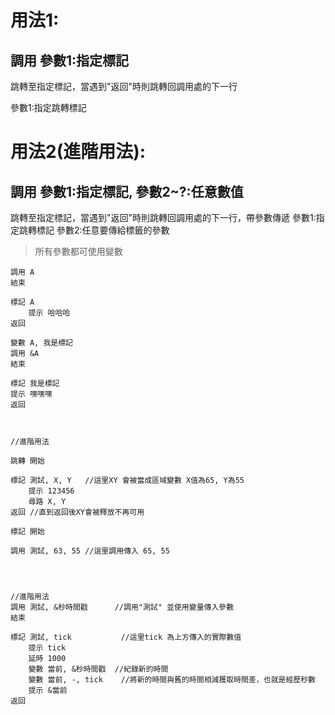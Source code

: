 # 用法1:
## 調用 參數1:指定標記
跳轉至指定標記，當遇到"返回"時則跳轉回調用處的下一行

參數1:指定跳轉標記

# 用法2(進階用法):
## 調用 參數1:指定標記, 參數2~?:任意數值
跳轉至指定標記，當遇到"返回"時則跳轉回調用處的下一行，帶參數傳遞
參數1:指定跳轉標記
參數2:任意要傳給標籤的參數

> 所有參數都可使用變數

```
調用 A
結束

標記 A
    提示 哈哈哈
返回

變數 A, 我是標記
調用 &A
結束

標記 我是標記
提示 嘿嘿嘿
返回



//進階用法

跳轉 開始

標記 測試, X, Y   //這里XY 會被當成區域變數 X值為65, Y為55
    提示 123456
    尋路 X, Y
返回 //直到返回後XY會被釋放不再可用

標記 開始

調用 測試, 63, 55 //這里調用傳入 65, 55




//進階用法
調用 測試, &秒時間戳      //調用"測試" 並使用變量傳入參數
結束

標記 測試, tick           //這里tick 為上方傳入的實際數值
    提示 tick
    延時 1000
    變數 當前, &秒時間戳  //紀錄新的時間
    變數 當前, -, tick    //將新的時間與舊的時間相減獲取時間差，也就是經歷秒數
    提示 &當前
返回

```